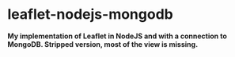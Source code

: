 # leaflet-nodejs-mongodb

**My implementation of Leaflet in NodeJS and with a connection to MongoDB. Stripped version, most of the view is missing.**
